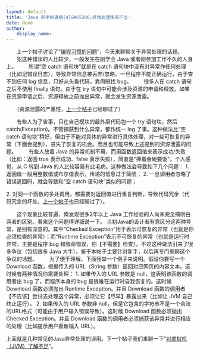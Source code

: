 ```yaml
---
layout: default
title: 'Java 新手的通病[4]&#65306;异常处理使用不当'
date: None
author:
    display_name: 
---
```


　　上一个帖子讨论了“[编程习惯的问题](https://program-think.blogspot.com/2009/02/defect-of-java-beginner-3-code-style.html)”，今天来聊聊关于异常处理的话题。 　　犯这种错误的人比较少，一般发生在刚学会 Java 或者刚参加工作不久的人身上。 　　所谓“空 catch 语句块”就是在 catch 语句块中没有对异常作任何处理（比如记错误日志），导致异常信息被丢弃/忽略。一旦程序不能正确运行，由于查不到任何 log 信息，只好从头看代码，靠肉眼找 bug。 　　很多人在 catch 语句之后不使用 finally 语句。由于在 try 语句中可能会涉及资源的申请和释放。如果在资源申请之后、资源释放之前抛出异常，就会发生资源泄露。

　　（资源泄露的严重性，[上一个帖子](https://program-think.blogspot.com/2009/02/defect-of-java-beginner-3-code-style.html#gc)已经聊过了）

　　有些人为了省事，只在自己模块的最外层代码包一个 try 语句块，然后 catch(Exception)。不管捕获到什么异常，都作统一 log 了事。这种做法比“空 catch 语句块”稍好，但由于不能对具体的异常进行具体处理，对一些可恢复的异常（下面会提到），丧失了恢复的机会。而且也可能导致上述提到的资源泄露的问题。 　　有些人放着 Java 的异常机制不用，而用函数返回值来表示成功/失败（比如：返回 true 表示成功、false 表示失败），简直是“捧着金碗要饭”。个人感觉，从 C 转到 Java 的人比较容易有此毛病。这种做法会导致如下几个问题： 1. 返回值一般用整数值或布尔值表示，传递的信息过于简陋； 2. 一旦调用者忽略了错误返回码，就会导致和“空 catch 语句块”类似的问题；

2\. 对同一个函数的多处调用，都需要对返回值进行重复判断，导致代码冗余（代码冗余的坏处，[上一个帖子](https://program-think.blogspot.com/2009/02/defect-of-java-beginner-3-code-style.html#copy_and_paste)也已经聊过了）。

　　这个现象比较普遍，俺发现很多2年以上 Java 工作经验的人尚未完全搞明白两者的区别。看来这个问题得详细说一下。 当初Java的设计者有意区分这两种异常，是别有深意的。其中“Checked Exception”用于表示可恢复的异常（也就是你必须检查的异常）；而“Runtime Exception”表示不可恢复的异常（也就是运行时异常，主要是程序 bug 和致命错误，你【不需要】检查）。不过这种做法引来了很多争议（包括很多 Java 大牛），鉴于本帖子主要针对新手，以后再专门来聊这个争议的话题。 　　为了便于理解，下面我举一个例子来说明。假设你要写一个 Download 函数，根据传入的 URL（String 参数）返回对应网页的内容文本。这时候有两种情况你需要处理： 1. 如果传入的 URL 参数是 null，这表明该函数的调用者出 bug 了，而程序本身的 bug 是很难在运行时自我恢复的。这时候 Download 函数必须抛出 Runtime Exception。并且 Download 函数的调用者【不应该】尝试去处理这个异常，必须让它【尽早】暴露出来（比如让 JVM 自己终止运行）。 2. 如果传入的 URL 参数非 null，但是它包含的字符串不是一个合法的URL格式（可能由于用户输入错误导致）。这时候 Download 函数必须抛出 Checked Exception。并且 Download 函数的调用者必须捕获该异常并进行相应的处理（比如提示用户重新输入 URL）。

上面就是几种常见的Java异常处理的误用。下一个帖子我们来聊一下“[对虚拟机（JVM）了解不足](https://program-think.blogspot.com/2009/05/defect-of-java-beginner-5-jvm.html)”。

